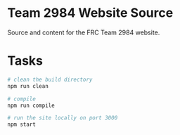 # Team 2984 Website Source

Source and content for the FRC Team 2984 website.

# Tasks

```bash
# clean the build directory
npm run clean

# compile
npm run compile

# run the site locally on port 3000
npm start
```